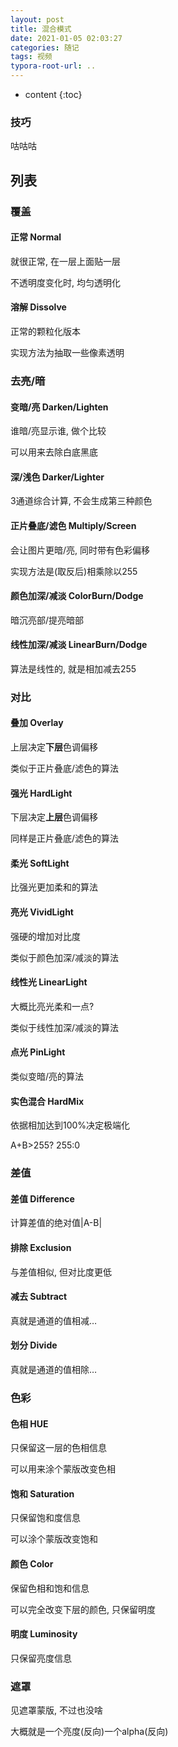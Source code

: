 ```yaml
---
layout: post
title: 混合模式
date: 2021-01-05 02:03:27
categories: 随记
tags: 视频
typora-root-url: ..
---
```


* content
{:toc}
### 技巧

咕咕咕

<!-- more -->

## 列表

### 覆盖

#### 正常 Normal

就很正常, 在一层上面贴一层

不透明度变化时, 均匀透明化

#### 溶解 Dissolve

正常的颗粒化版本

实现方法为抽取一些像素透明



### 去亮/暗

#### 变暗/亮 Darken/Lighten

谁暗/亮显示谁, 做个比较

可以用来去除白底黑底

#### 深/浅色 Darker/Lighter

3通道综合计算, 不会生成第三种颜色

#### 正片叠底/滤色 Multiply/Screen

会让图片更暗/亮, 同时带有色彩偏移

实现方法是(取反后)相乘除以255

#### 颜色加深/减淡 ColorBurn/Dodge

暗沉亮部/提亮暗部

#### 线性加深/减淡 LinearBurn/Dodge

算法是线性的, 就是相加减去255



### 对比

#### 叠加 Overlay

上层决定**下层**色调偏移

类似于正片叠底/滤色的算法

#### 强光 HardLight

下层决定**上层**色调偏移

同样是正片叠底/滤色的算法

#### 柔光 SoftLight

比强光更加柔和的算法

#### 亮光 VividLight

强硬的增加对比度

类似于颜色加深/减淡的算法

#### 线性光 LinearLight

大概比亮光柔和一点?

类似于线性加深/减淡的算法

#### 点光 PinLight

类似变暗/亮的算法

#### 实色混合 HardMix

依据相加达到100%决定极端化

A+B>255? 255:0



### 差值

#### 差值 Difference

计算差值的绝对值|A-B|

#### 排除 Exclusion

与差值相似, 但对比度更低

#### 减去 Subtract

真就是通道的值相减…

#### 划分 Divide

真就是通道的值相除…



### 色彩

#### 色相 HUE

只保留这一层的色相信息

可以用来涂个蒙版改变色相

#### 饱和 Saturation

只保留饱和度信息

可以涂个蒙版改变饱和

#### 颜色 Color

保留色相和饱和信息

可以完全改变下层的颜色, 只保留明度

#### 明度 Luminosity

只保留亮度信息



### 遮罩

见遮罩蒙版, 不过也没啥

大概就是一个亮度(反向)一个alpha(反向)
